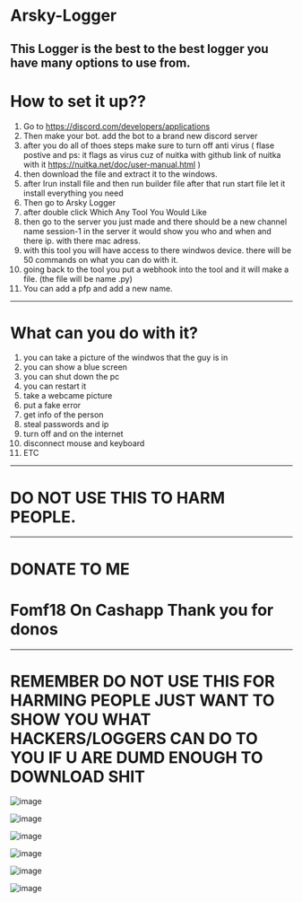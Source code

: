 # Arsky-Logger
This Logger is the best to the best logger you have many options to use from.
----------------
# How to set it up??

1) Go to <https://discord.com/developers/applications>
2) Then make your bot. add the bot to a brand new discord server
3) after you do all of thoes steps make sure to turn off anti virus ( flase postive and ps: it flags as virus cuz of nuitka with github link of nuitka with it https://nuitka.net/doc/user-manual.html )
4) then download the file and extract it to the windows.
5) after Irun install file and then run builder file after that run start file let it install everything you need
6) Then go to Arsky Logger
7) after double click Which Any Tool You Would Like
8) then go to the server you just made and there should be a new channel name session-1 in the server it would show you who and when and there ip. with there mac adress.
9) with this tool you will have access to there windwos device. there will be 50 commands on what you can do with it.
10) going back to the tool you put a webhook into the tool and it will make a file. (the file will be name .py)
11) You can add a pfp and add a new name.
------------------------------------------------------------------------------------------------------------------------------------------------------------------------------------------------------------

# What can you do with it?

1) you can take a picture of the windwos that the guy is in
2) you can show a blue screen
3) you can shut down the pc
4) you can restart it
5) take a webcame picture
6) put a fake error
7) get info of the person
8) steal passwords and ip
9) turn off and on the internet
10) disconnect mouse and keyboard
11) ETC
-------------------------------------------------------------------------------------------------------------------------------------------------------------------------------------
# DO NOT USE THIS TO HARM PEOPLE.
-----------------------------------------------------------------------------------------
# DONATE TO ME 
# Fomf18 On Cashapp Thank you for donos
--------------------------------------------------------------------------------------------------------
# REMEMBER DO NOT USE THIS FOR HARMING PEOPLE JUST WANT TO SHOW YOU WHAT HACKERS/LOGGERS CAN DO TO YOU IF U ARE DUMD ENOUGH TO DOWNLOAD SHIT 

![image](https://github.com/Arsky14530/Arsky-V3/assets/92093860/fb5745cb-6c79-4eef-ba09-3620d88e6a98)

![image](https://github.com/Arsky14530/Arsky-V3/assets/92093860/49e50d92-dbe8-4bba-a5d8-0f1b2e13bef3)

![image](https://github.com/Arsky14530/Arsky-Logger/assets/92093860/52a12338-70c9-4a96-b3fb-39fb295c2191)

![image](https://github.com/Arsky14530/Arsky-V3/assets/92093860/e0e394fa-60f9-459a-9bd0-fe07a369bc99)

![image](https://github.com/Arsky14530/Arsky-Logger/assets/92093860/24a58238-cf22-43d7-81cd-2ecf82b04402)

![image](https://github.com/Arsky14530/Arsky-Logger/assets/92093860/78db0045-6a5a-4670-8cd5-94b49fc8ebb5)
